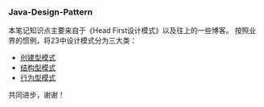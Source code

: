 ### Java-Design-Pattern
本笔记知识点主要来自于《Head First设计模式》以及往上的一些博客。
按照业界的惯例，将23中设计模式分为三大类：
* [创建型模式](https://github.com/smartYi/Java-Design-Pattern/tree/master/Creator%20Pattern)
* [结构型模式](https://github.com/smartYi/Java-Design-Pattern/tree/master/Strucutual%20Pattern)
* [行为型模式](https://github.com/smartYi/Java-Design-Pattern/tree/master/Behavioral%20Pattern)  

共同进步，谢谢！
